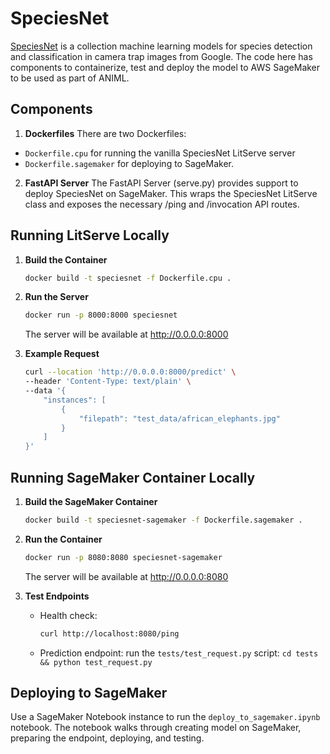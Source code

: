 # SpeciesNet

[SpeciesNet](https://github.com/google/cameratrapai/tree/main) is a collection machine learning models for species detection and classification in camera trap images from Google. The code here has components to containerize, test and deploy the model to AWS SageMaker to be used as part of ANIML.

## Components

1. **Dockerfiles**
There are two Dockerfiles:
  * `Dockerfile.cpu` for running the vanilla SpeciesNet LitServe server
  * `Dockerfile.sagemaker` for deploying to SageMaker.

2. **FastAPI Server**
The FastAPI Server (serve.py) provides support to deploy SpeciesNet on SageMaker. This wraps the SpeciesNet LitServe class and exposes the necessary /ping and /invocation API routes.

## Running LitServe Locally

1. **Build the Container**
   ```bash
   docker build -t speciesnet -f Dockerfile.cpu .
   ```

2. **Run the Server**
   ```bash
   docker run -p 8000:8000 speciesnet
   ```
   The server will be available at http://0.0.0.0:8000

3. **Example Request**
   ```bash
   curl --location 'http://0.0.0.0:8000/predict' \
   --header 'Content-Type: text/plain' \
   --data '{
       "instances": [
           {
               "filepath": "test_data/african_elephants.jpg"
           }
       ]
   }'
   ```

## Running SageMaker Container Locally

1. **Build the SageMaker Container**
   ```bash
   docker build -t speciesnet-sagemaker -f Dockerfile.sagemaker .
   ```

2. **Run the Container**
   ```bash
   docker run -p 8080:8080 speciesnet-sagemaker
   ```
   The server will be available at http://0.0.0.0:8080

3. **Test Endpoints**
   - Health check:
     ```bash
     curl http://localhost:8080/ping
     ```
   - Prediction endpoint: run the `tests/test_request.py` script: `cd tests && python test_request.py`

## Deploying to SageMaker

Use a SageMaker Notebook instance to run the `deploy_to_sagemaker.ipynb` notebook. The notebook walks through creating model on SageMaker, preparing the endpoint, deploying, and testing.